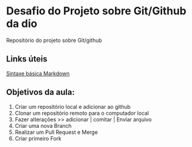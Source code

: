 # Desafio do Projeto sobre Git/Github da dio
Repositório do projeto sobre Git/github

## Links úteis
[Sintaxe básica Markdown](https://www.markdownguide.org/basic-syntax/)

## Objetivos da aula:
1. Criar um repositório local e adicionar ao github
2. Clonar um repositório remoto para o computador local
3. Fazer alterações >> adicionar | comitar | Enviar arquivo
4. Criar uma nova Branch
5. Realizar um Pull Request e Merge
6. Criar primeiro Fork
